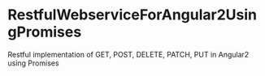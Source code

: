 # RestfulWebserviceForAngular2UsingPromises
Restful implementation of GET, POST, DELETE, PATCH, PUT in Angular2 using Promises
